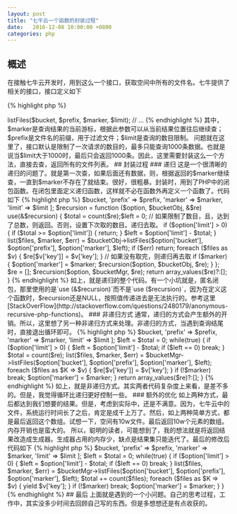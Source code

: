 ```yaml
---
layout: post
title: "七牛云一个函数的封装过程"
date:   2016-12-08 10:00:00 +0800
categories: php
---
```


## 概述
在接触七牛云开发时，用到这么一个接口，获取空间中所有的文件名。七牛提供了相关的接口，接口定义如下

{% highlight php %}
<?php
use Qiniu\Storage\BucketManager;
// ...
$bucketMgr = new BucketManager($auth);
$bucketMgr->listFiles($bucket, $prefix, $marker, $limit);
// ...
{% endhighlight %}

其中，$marker是查询结果的当前游标，根据此参数可以从当前结果位置往后继续查；$prefix是文件名的前缀，用于过滤文件；$limit是查询的数目限制。

问题就在这里了，接口默认是限制了一次请求的数目的，最多只能查询1000条数据。也就是说当$limit大于1000时，最后只会返回1000条。因此，这里需要封装这么一个方法，直接去查，返回所有的文件列表。

## 封装过程

### 递归

这是一个很清晰的递归的问题了。就是第一次查，如果后面还有数据，则，根据返回的$marker继续查，一直到$marker不存在了就结束。很好，很粗暴。封装时，用到了PHP中的闭包函数。在闭包里面定义递归函数，这样就不必在函数外再定义一个函数了。代码如下

{% highlight php %}
<?php
function listFiles($limit = 200, $prefix = '', $bucket = 'none', $marker = '') {
  	// $auth = self::getAuth();
  	$bucketMgr = new BucketManager($auth);

  	$re = []; // 结果集

  	$option = [
  		'bucket' => $bucket,
  		'prefix' => $prefix,
  		'marker' => $marker,
  		'limit' => $limit
  	];

    $recursion = function ($option, $bucketObj, &$re) use(&$recursion) {
        $total = count($re);$left = 0;
        // 如果限制了数目，且，达到了总数，则返回。否则，设置下次取的数目。递归去取。
        if ($option['limit'] > 0) {
            if ($total >= $option['limit']) {
                return;
            }
            $left = $option['limit'] - $total;
        }

        list($files, $marker, $err) = $bucketObj->listFiles($option['bucket'], $option['prefix'], $option['marker'], $left);
        if ($err) return;

        foreach ($files as $v) {
            $re[$v['key']] = $v['key'];
        }

        // 如果没有取完，则递归再去取
        if ($marker) {
            $option['marker'] = $marker;
            $recursion($option, $bucketObj, $re);
        }
    };
    $re = [];
    $recursion($option, $bucketMgr, $re);

  	return array_values($re)?:[];
}
{% endhighlight %}

如上，就是递归的整个代码。有一个小坑就是，匿名闭包，那里使用的是`use (&$recursion)`而不是`use ($recursion)`，因为在定义这个函数时，$recursion还是NULL，按照值传递进去是无法执行的。参考这里[StackOverFlow](http://stackoverflow.com/questions/2480179/anonymous-recursive-php-functions)。

### 非递归方式

通常，递归的方式会产生额外的开销。所以，这里想了另一种非递归方式来处理。非递归的方式，当遇到查询结尾时，直接退出循环即可。

{% highlight php %}
<?php

function listFiles($limit = 200, $prefix = '', $marker = '', $bucket = 'saasjs') {
    // $auth = self::getAuth();
    $bucketMgr = new BucketManager($auth);

    $re = []; // 结果集

    $option = [
        'bucket' => $bucket,
        'prefix' => $prefix,
        'marker' => $marker,
        'limit' => $limit
    ];

    $left = $total = 0;
    while(true) {
        if ($option['limit'] > 0) {
            $left = $option['limit'] - $total;
            if ($left == 0) break;
        }

        $total = count($re);

        list($files, $marker, $err) = $bucketMgr->listFiles($option['bucket'], $option['prefix'], $option['marker'], $left);

        foreach ($files as $K => $v) {
            $re[$v['key']] = $v['key'];
        }

        if (!$marker) break;
        $option['marker'] = $marker;
    }

    return array_values($re)?:[];
}
{% endhighlight %}

如上，就是非递归方式。其实两者代码复杂度上来看，是差不多的。但是，我觉得循环比递归更好控制一些。

### 额外的优化

如上两种方式，最后都达到我们想要的结果。但是，考虑到实际中，还是不满意。因为，七牛云中的文件，系统运行时间长了之后，肯定是成千上万了。然后，如上两种简单方式，都是最后返回这个数组。试想一下，空间有10w文件。最后返回10w个元素的数组。内存开销也是蛮大的。

所以，聪明的读者，可能想到了，我的想法就是将返回结果改造成生成器。生成器占用的内存少，缺点是结果集只能迭代了。最后的修改后代码如下

{% highlight php %}
<?php

function listFiles($limit = 200, $prefix = '', $marker = '', $bucket = 'saasjs') {
    // $auth = self::getAuth();
    $bucketMgr = new BucketManager($auth);

    $option = [
        'bucket' => $bucket,
        'prefix' => $prefix,
        'marker' => $marker,
        'limit' => $limit
    ];

    $left = $total = 0;
    while(true) {
        if ($option['limit'] > 0) {
            $left = $option['limit'] - $total;
            if ($left == 0) break;
        }

        list($files, $marker, $err) = $bucketMgr->listFiles($option['bucket'], $option['prefix'], $option['marker'], $left);

        $total += count($files);

        foreach ($files as $K => $v) {
            yield $v['key'];
        }

        if (!$marker) break;
        $option['marker'] = $marker;
    }
}
{% endhighlight %}

## 最后

上面就是遇到的一个小问题。自己的思考过程，工作中，其实没多少时间去回顾自己写的东西。但是多想想还是有点收获的。
